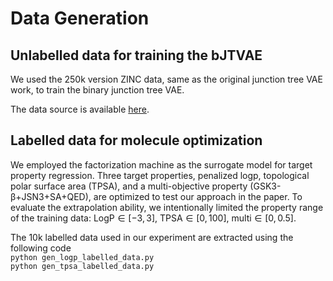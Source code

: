 # Data Generation

## Unlabelled data for training the bJTVAE

We used the 250k version ZINC data, same as the original junction tree VAE work, to train the binary junction tree VAE.

The data source is available [here](https://github.com/wengong-jin/icml18-jtnn/tree/master/data/zinc).

## Labelled data for molecule optimization

We employed the factorization machine as the surrogate model for target property regression. Three target properties, penalized logp, topological polar surface area (TPSA), and a multi-objective property (GSK3-&beta;+JSN3+SA+QED), are optimized to test our approach in the paper. To evaluate the extrapolation ability, we intentionally limited the property range of the training data: $\textrm{LogP}\in[-3,3]$, $\textrm{TPSA}\in[0,100]$, $\textrm{multi}\in[0, 0.5]$.

The 10k labelled data used in our experiment are extracted using the following code\
`python gen_logp_labelled_data.py`\
`python gen_tpsa_labelled_data.py`
